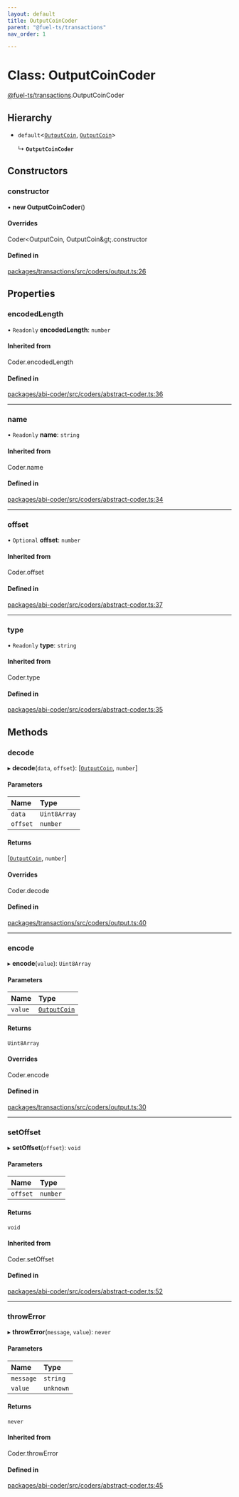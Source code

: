 ```yaml
---
layout: default
title: OutputCoinCoder
parent: "@fuel-ts/transactions"
nav_order: 1

---
```


# Class: OutputCoinCoder

[@fuel-ts/transactions](../index.md).OutputCoinCoder

## Hierarchy

- `default`<[`OutputCoin`](../index.md#outputcoin), [`OutputCoin`](../index.md#outputcoin)\>

  ↳ **`OutputCoinCoder`**

## Constructors

### constructor

• **new OutputCoinCoder**()

#### Overrides

Coder&lt;OutputCoin, OutputCoin\&gt;.constructor

#### Defined in

[packages/transactions/src/coders/output.ts:26](https://github.com/FuelLabs/fuels-ts/blob/master/packages/transactions/src/coders/output.ts#L26)

## Properties

### encodedLength

• `Readonly` **encodedLength**: `number`

#### Inherited from

Coder.encodedLength

#### Defined in

[packages/abi-coder/src/coders/abstract-coder.ts:36](https://github.com/FuelLabs/fuels-ts/blob/master/packages/abi-coder/src/coders/abstract-coder.ts#L36)

___

### name

• `Readonly` **name**: `string`

#### Inherited from

Coder.name

#### Defined in

[packages/abi-coder/src/coders/abstract-coder.ts:34](https://github.com/FuelLabs/fuels-ts/blob/master/packages/abi-coder/src/coders/abstract-coder.ts#L34)

___

### offset

• `Optional` **offset**: `number`

#### Inherited from

Coder.offset

#### Defined in

[packages/abi-coder/src/coders/abstract-coder.ts:37](https://github.com/FuelLabs/fuels-ts/blob/master/packages/abi-coder/src/coders/abstract-coder.ts#L37)

___

### type

• `Readonly` **type**: `string`

#### Inherited from

Coder.type

#### Defined in

[packages/abi-coder/src/coders/abstract-coder.ts:35](https://github.com/FuelLabs/fuels-ts/blob/master/packages/abi-coder/src/coders/abstract-coder.ts#L35)

## Methods

### decode

▸ **decode**(`data`, `offset`): [[`OutputCoin`](../index.md#outputcoin), `number`]

#### Parameters

| Name | Type |
| :------ | :------ |
| `data` | `Uint8Array` |
| `offset` | `number` |

#### Returns

[[`OutputCoin`](../index.md#outputcoin), `number`]

#### Overrides

Coder.decode

#### Defined in

[packages/transactions/src/coders/output.ts:40](https://github.com/FuelLabs/fuels-ts/blob/master/packages/transactions/src/coders/output.ts#L40)

___

### encode

▸ **encode**(`value`): `Uint8Array`

#### Parameters

| Name | Type |
| :------ | :------ |
| `value` | [`OutputCoin`](../index.md#outputcoin) |

#### Returns

`Uint8Array`

#### Overrides

Coder.encode

#### Defined in

[packages/transactions/src/coders/output.ts:30](https://github.com/FuelLabs/fuels-ts/blob/master/packages/transactions/src/coders/output.ts#L30)

___

### setOffset

▸ **setOffset**(`offset`): `void`

#### Parameters

| Name | Type |
| :------ | :------ |
| `offset` | `number` |

#### Returns

`void`

#### Inherited from

Coder.setOffset

#### Defined in

[packages/abi-coder/src/coders/abstract-coder.ts:52](https://github.com/FuelLabs/fuels-ts/blob/master/packages/abi-coder/src/coders/abstract-coder.ts#L52)

___

### throwError

▸ **throwError**(`message`, `value`): `never`

#### Parameters

| Name | Type |
| :------ | :------ |
| `message` | `string` |
| `value` | `unknown` |

#### Returns

`never`

#### Inherited from

Coder.throwError

#### Defined in

[packages/abi-coder/src/coders/abstract-coder.ts:45](https://github.com/FuelLabs/fuels-ts/blob/master/packages/abi-coder/src/coders/abstract-coder.ts#L45)
